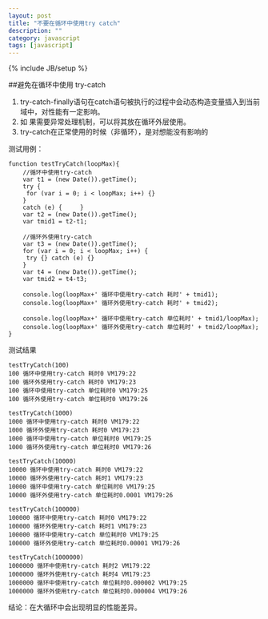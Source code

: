 ```yaml
---
layout: post
title: "不要在循环中使用try catch"
description: ""
category: javascript
tags: [javascript]
---
```

{% include JB/setup %}

##避免在循环中使用 try-catch

1. try-catch-finally语句在catch语句被执行的过程中会动态构造变量插入到当前域中，对性能有一定影响。 
2. 如 果需要异常处理机制，可以将其放在循环外层使用。
3. try-catch在正常使用的时候（非循环），是对想能没有影响的

测试用例：

	function testTryCatch(loopMax){
		//循环中使用try-catch
		var t1 = (new Date()).getTime();
		try {
		 for (var i = 0; i < loopMax; i++) {}
		} 
		catch (e) {		}
		var t2 = (new Date()).getTime();
		var tmid1 = t2-t1;

		//循环外使用try-catch
		var t3 = (new Date()).getTime();
		for (var i = 0; i < loopMax; i++) {
		 try {} catch (e) {}
		}
		var t4 = (new Date()).getTime();
		var tmid2 = t4-t3;

		console.log(loopMax+' 循环中使用try-catch 耗时' + tmid1);
		console.log(loopMax+' 循环外使用try-catch 耗时' + tmid2);

		console.log(loopMax+' 循环中使用try-catch 单位耗时' + tmid1/loopMax);
		console.log(loopMax+' 循环外使用try-catch 单位耗时' + tmid2/loopMax);
	}

测试结果 

	testTryCatch(100)
	100 循环中使用try-catch 耗时0 VM179:22
	100 循环外使用try-catch 耗时0 VM179:23
	100 循环中使用try-catch 单位耗时0 VM179:25
	100 循环外使用try-catch 单位耗时0 VM179:26

	testTryCatch(1000)
	1000 循环中使用try-catch 耗时0 VM179:22
	1000 循环外使用try-catch 耗时0 VM179:23
	1000 循环中使用try-catch 单位耗时0 VM179:25
	1000 循环外使用try-catch 单位耗时0 VM179:26

	testTryCatch(10000)
	10000 循环中使用try-catch 耗时0 VM179:22
	10000 循环外使用try-catch 耗时1 VM179:23
	10000 循环中使用try-catch 单位耗时0 VM179:25
	10000 循环外使用try-catch 单位耗时0.0001 VM179:26
	
	testTryCatch(100000)
	100000 循环中使用try-catch 耗时0 VM179:22
	100000 循环外使用try-catch 耗时1 VM179:23
	100000 循环中使用try-catch 单位耗时0 VM179:25
	100000 循环外使用try-catch 单位耗时0.00001 VM179:26

	testTryCatch(1000000)
	1000000 循环中使用try-catch 耗时2 VM179:22
	1000000 循环外使用try-catch 耗时4 VM179:23
	1000000 循环中使用try-catch 单位耗时0.000002 VM179:25
	1000000 循环外使用try-catch 单位耗时0.000004 VM179:26

结论：在大循环中会出现明显的性能差异。